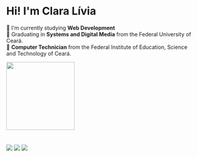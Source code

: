 # Hi! I'm Clara Lívia

🧡 I'm currently studying <strong>Web Development</strong> <br>
🧡 Graduating in <strong>Systems and Digital Media</strong> from the Federal University of Ceará. <br>
🧡 <strong>Computer Technician</strong> from the Federal Institute of Education, Science and Technology of Ceará. <br>

<div align="left">
  <a href="https://github.com/claralmoura">
    <img height="180em" src="https://github-readme-stats.vercel.app/api?username=claralmoura&layout=compact&langs_count=7&theme=graywhite"/>
 </div>
  
#
<div> 
  <a href="https://www.instagram.com/cclaralivia/" target="_blank"><img src="https://img.shields.io/badge/-Instagram-FF4500?style=for-the-badge&logo=instagram&logoColor=white" target="_blank"></a>
  <a href="https://www.linkedin.com/in/claralivia" target="_blank"><img src="https://img.shields.io/badge/-LinkedIn-FF4500?style=for-the-badge&logo=linkedin&logoColor=white" target="_blank"></a> 
  <a href="https://www.behance.net/claralivia" target="_blank"><img src="https://img.shields.io/badge/-Behance-FF4500?style=for-the-badge&logo=behance&logoColor=white" target="_blank"></a> 
</div>

#
